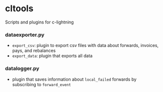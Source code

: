 # cltools

Scripts and plugins for c-lightning


### dataexporter.py
* `export_csv`: plugin to export csv files with data about forwards, invoices, pays, and rebalances
* `export_data`: plugin that exports all data

### datalogger.py
* plugin that saves information about `local_failed` forwards by subscribing to `forward_event`
